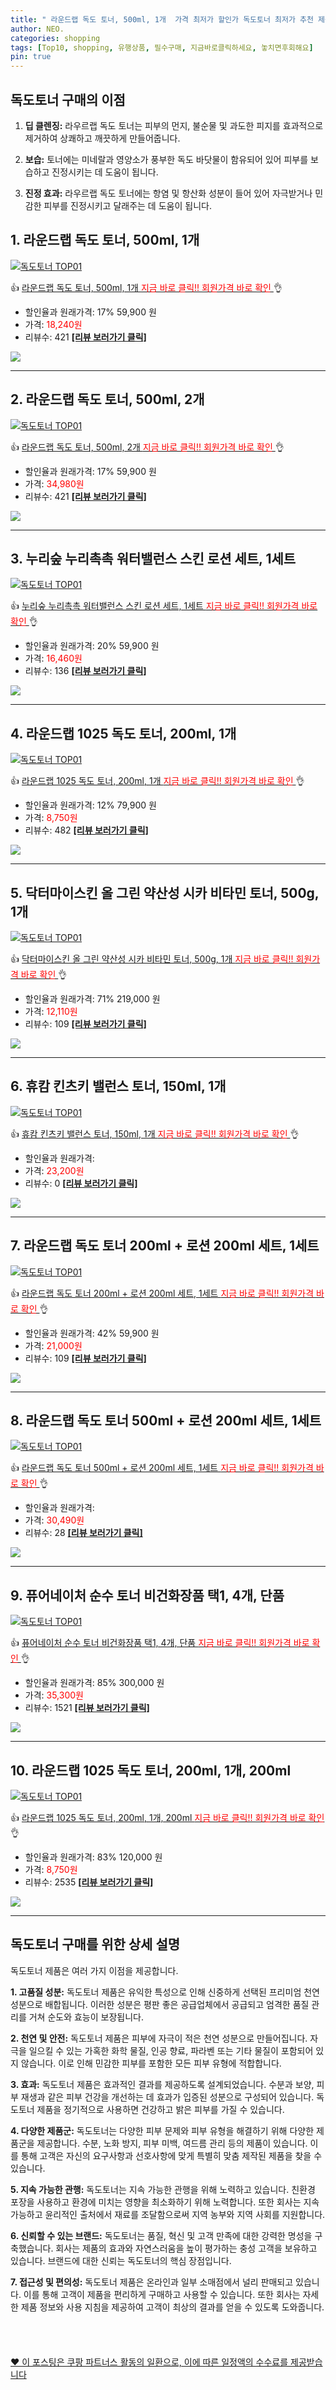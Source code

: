 ```yaml
---
title: " 라운드랩 독도 토너, 500ml, 1개  가격 최저가 할인가 독도토너 최저가 추천 제품 비교"
author: NEO.
categories: shopping
tags: [Top10, shopping, 유행상품, 필수구매, 지금바로클릭하세요, 놓치면후회해요]
pin: true
---
```

## 독도토너 구매의 이점
1. **딥 클렌징:** 라우르랩 독도 토너는 피부의 먼지, 불순물 및 과도한 피지를 효과적으로 제거하여 상쾌하고 깨끗하게 만들어줍니다.


2. **보습:** 토너에는 미네랄과 영양소가 풍부한 독도 바닷물이 함유되어 있어 피부를 보습하고 진정시키는 데 도움이 됩니다.


3. **진정 효과:** 라우르랩 독도 토너에는 항염 및 항산화 성분이 들어 있어 자극받거나 민감한 피부를 진정시키고 달래주는 데 도움이 됩니다.

   

## 1.  라운드랩 독도 토너, 500ml, 1개 

[![독도토너 TOP01](https://thumbnail6.coupangcdn.com/thumbnails/remote/490x490ex/image/retail/images/284607800777517-cefe34a3-7ba7-4416-9dc0-7783283bf5ba.jpg)](https://link.coupang.com/re/AFFSDP?lptag=AF3617701&subid=GithubCoopas&pageKey=1414809213&traceid=V0-153&itemId=2451494211&vendorItemId=70445138100)


👍 [ 라운드랩 독도 토너, 500ml, 1개  <font color=red> 지금 바로 클릭!! 회원가격 바로 확인 </font> ](https://link.coupang.com/re/AFFSDP?lptag=AF3617701&subid=GithubCoopas&pageKey=1414809213&traceid=V0-153&itemId=2451494211&vendorItemId=70445138100) 👌 


- 할인율과 원래가격: 17%  59,900   원
- 가격: <span style='color:red'>18,240원</span>
- 리뷰수: 421  [**[리뷰 보러가기 클릭]**](https://link.coupang.com/re/AFFSDP?lptag=AF3617701&subid=GithubCoopas&pageKey=1414809213&traceid=V0-153&itemId=2451494211&vendorItemId=70445138100)

[![](/discount_price.png)](https://link.coupang.com/re/AFFSDP?lptag=AF3617701&subid=GithubCoopas&pageKey=1414809213&traceid=V0-153&itemId=2451494211&vendorItemId=70445138100)

---


   

## 2.  라운드랩 독도 토너, 500ml, 2개 

[![독도토너 TOP01](https://thumbnail8.coupangcdn.com/thumbnails/remote/490x490ex/image/retail/images/d2bf24ec-d94d-4aec-ad26-5894ae4ca4929210993002707270213.png)](https://link.coupang.com/re/AFFSDP?lptag=AF3617701&subid=GithubCoopas&pageKey=1414809213&traceid=V0-153&itemId=19167549620&vendorItemId=86285862718)


👍 [ 라운드랩 독도 토너, 500ml, 2개  <font color=red> 지금 바로 클릭!! 회원가격 바로 확인 </font> ](https://link.coupang.com/re/AFFSDP?lptag=AF3617701&subid=GithubCoopas&pageKey=1414809213&traceid=V0-153&itemId=19167549620&vendorItemId=86285862718) 👌 


- 할인율과 원래가격: 17%  59,900   원
- 가격: <span style='color:red'>34,980원</span>
- 리뷰수: 421  [**[리뷰 보러가기 클릭]**](https://link.coupang.com/re/AFFSDP?lptag=AF3617701&subid=GithubCoopas&pageKey=1414809213&traceid=V0-153&itemId=19167549620&vendorItemId=86285862718)

[![](/discount_price.png)](https://link.coupang.com/re/AFFSDP?lptag=AF3617701&subid=GithubCoopas&pageKey=1414809213&traceid=V0-153&itemId=19167549620&vendorItemId=86285862718)

---


   

## 3.  누리숲 누리촉촉 워터밸런스 스킨 로션 세트, 1세트 

[![독도토너 TOP01](https://thumbnail10.coupangcdn.com/thumbnails/remote/490x490ex/image/retail/images/683173118731285-599cb8f5-0f0b-4228-8c7a-a43c0a01238c.jpg)](https://link.coupang.com/re/AFFSDP?lptag=AF3617701&subid=GithubCoopas&pageKey=242506017&traceid=V0-153&itemId=770160105&vendorItemId=4944638714)


👍 [ 누리숲 누리촉촉 워터밸런스 스킨 로션 세트, 1세트  <font color=red> 지금 바로 클릭!! 회원가격 바로 확인 </font> ](https://link.coupang.com/re/AFFSDP?lptag=AF3617701&subid=GithubCoopas&pageKey=242506017&traceid=V0-153&itemId=770160105&vendorItemId=4944638714) 👌 


- 할인율과 원래가격: 20%  59,900   원
- 가격: <span style='color:red'>16,460원</span>
- 리뷰수: 136  [**[리뷰 보러가기 클릭]**](https://link.coupang.com/re/AFFSDP?lptag=AF3617701&subid=GithubCoopas&pageKey=242506017&traceid=V0-153&itemId=770160105&vendorItemId=4944638714)

[![](/discount_price.png)](https://link.coupang.com/re/AFFSDP?lptag=AF3617701&subid=GithubCoopas&pageKey=242506017&traceid=V0-153&itemId=770160105&vendorItemId=4944638714)

---


   

## 4.  라운드랩 1025 독도 토너, 200ml, 1개 

[![독도토너 TOP01](https://thumbnail6.coupangcdn.com/thumbnails/remote/490x490ex/image/retail/images/2282567010300823-82e6a144-35b2-4602-b7a2-f5b8e8703863.jpg)](https://link.coupang.com/re/AFFSDP?lptag=AF3617701&subid=GithubCoopas&pageKey=1414809213&traceid=V0-153&itemId=2779751047&vendorItemId=5484609359)


👍 [ 라운드랩 1025 독도 토너, 200ml, 1개  <font color=red> 지금 바로 클릭!! 회원가격 바로 확인 </font> ](https://link.coupang.com/re/AFFSDP?lptag=AF3617701&subid=GithubCoopas&pageKey=1414809213&traceid=V0-153&itemId=2779751047&vendorItemId=5484609359) 👌 


- 할인율과 원래가격: 12%  79,900   원
- 가격: <span style='color:red'>8,750원</span>
- 리뷰수: 482  [**[리뷰 보러가기 클릭]**](https://link.coupang.com/re/AFFSDP?lptag=AF3617701&subid=GithubCoopas&pageKey=1414809213&traceid=V0-153&itemId=2779751047&vendorItemId=5484609359)

[![](/discount_price.png)](https://link.coupang.com/re/AFFSDP?lptag=AF3617701&subid=GithubCoopas&pageKey=1414809213&traceid=V0-153&itemId=2779751047&vendorItemId=5484609359)

---


   

## 5.  닥터마이스킨 올 그린 약산성 시카 비타민 토너, 500g, 1개 

[![독도토너 TOP01](https://thumbnail8.coupangcdn.com/thumbnails/remote/490x490ex/image/rs_quotation_api/nevvo2ac/5bc3f1247ad84cdea483e8fe441da3d2.jpg)](https://link.coupang.com/re/AFFSDP?lptag=AF3617701&subid=GithubCoopas&pageKey=4925751957&traceid=V0-153&itemId=6463528232&vendorItemId=76331995183)


👍 [ 닥터마이스킨 올 그린 약산성 시카 비타민 토너, 500g, 1개  <font color=red> 지금 바로 클릭!! 회원가격 바로 확인 </font> ](https://link.coupang.com/re/AFFSDP?lptag=AF3617701&subid=GithubCoopas&pageKey=4925751957&traceid=V0-153&itemId=6463528232&vendorItemId=76331995183) 👌 


- 할인율과 원래가격: 71%  219,000   원
- 가격: <span style='color:red'>12,110원</span>
- 리뷰수: 109  [**[리뷰 보러가기 클릭]**](https://link.coupang.com/re/AFFSDP?lptag=AF3617701&subid=GithubCoopas&pageKey=4925751957&traceid=V0-153&itemId=6463528232&vendorItemId=76331995183)

[![](/discount_price.png)](https://link.coupang.com/re/AFFSDP?lptag=AF3617701&subid=GithubCoopas&pageKey=4925751957&traceid=V0-153&itemId=6463528232&vendorItemId=76331995183)

---


   

## 6.  휴캄 킨츠키 밸런스 토너, 150ml, 1개 

[![독도토너 TOP01](https://thumbnail9.coupangcdn.com/thumbnails/remote/490x490ex/image/retail/images/2023/06/27/17/9/c6cbdb79-2c4f-429c-8ce6-89ec11d72be5.jpg)](https://link.coupang.com/re/AFFSDP?lptag=AF3617701&subid=GithubCoopas&pageKey=6762983301&traceid=V0-153&itemId=15855363957&vendorItemId=86400571124)


👍 [ 휴캄 킨츠키 밸런스 토너, 150ml, 1개  <font color=red> 지금 바로 클릭!! 회원가격 바로 확인 </font> ](https://link.coupang.com/re/AFFSDP?lptag=AF3617701&subid=GithubCoopas&pageKey=6762983301&traceid=V0-153&itemId=15855363957&vendorItemId=86400571124) 👌 


- 할인율과 원래가격: 
- 가격: <span style='color:red'>23,200원</span>
- 리뷰수: 0  [**[리뷰 보러가기 클릭]**](https://link.coupang.com/re/AFFSDP?lptag=AF3617701&subid=GithubCoopas&pageKey=6762983301&traceid=V0-153&itemId=15855363957&vendorItemId=86400571124)

[![](/discount_price.png)](https://link.coupang.com/re/AFFSDP?lptag=AF3617701&subid=GithubCoopas&pageKey=6762983301&traceid=V0-153&itemId=15855363957&vendorItemId=86400571124)

---


   

## 7.  라운드랩 독도 토너 200ml + 로션 200ml 세트, 1세트 

[![독도토너 TOP01](https://thumbnail10.coupangcdn.com/thumbnails/remote/490x490ex/image/retail/images/199228336360229-7040c57e-ad98-4897-b9ba-3f568c405f2d.jpg)](https://link.coupang.com/re/AFFSDP?lptag=AF3617701&subid=GithubCoopas&pageKey=6373126410&traceid=V0-153&itemId=13507841231&vendorItemId=80761919972)


👍 [ 라운드랩 독도 토너 200ml + 로션 200ml 세트, 1세트  <font color=red> 지금 바로 클릭!! 회원가격 바로 확인 </font> ](https://link.coupang.com/re/AFFSDP?lptag=AF3617701&subid=GithubCoopas&pageKey=6373126410&traceid=V0-153&itemId=13507841231&vendorItemId=80761919972) 👌 


- 할인율과 원래가격: 42%  59,900   원
- 가격: <span style='color:red'>21,000원</span>
- 리뷰수: 109  [**[리뷰 보러가기 클릭]**](https://link.coupang.com/re/AFFSDP?lptag=AF3617701&subid=GithubCoopas&pageKey=6373126410&traceid=V0-153&itemId=13507841231&vendorItemId=80761919972)

[![](/discount_price.png)](https://link.coupang.com/re/AFFSDP?lptag=AF3617701&subid=GithubCoopas&pageKey=6373126410&traceid=V0-153&itemId=13507841231&vendorItemId=80761919972)

---


   

## 8.  라운드랩 독도 토너 500ml + 로션 200ml 세트, 1세트 

[![독도토너 TOP01](https://thumbnail8.coupangcdn.com/thumbnails/remote/490x490ex/image/retail/images/811464582905937-2598ab39-bd46-4675-a39d-bcd2363996b8.jpg)](https://link.coupang.com/re/AFFSDP?lptag=AF3617701&subid=GithubCoopas&pageKey=5065206671&traceid=V0-153&itemId=6845865291&vendorItemId=74138477804)


👍 [ 라운드랩 독도 토너 500ml + 로션 200ml 세트, 1세트  <font color=red> 지금 바로 클릭!! 회원가격 바로 확인 </font> ](https://link.coupang.com/re/AFFSDP?lptag=AF3617701&subid=GithubCoopas&pageKey=5065206671&traceid=V0-153&itemId=6845865291&vendorItemId=74138477804) 👌 


- 할인율과 원래가격: 
- 가격: <span style='color:red'>30,490원</span>
- 리뷰수: 28  [**[리뷰 보러가기 클릭]**](https://link.coupang.com/re/AFFSDP?lptag=AF3617701&subid=GithubCoopas&pageKey=5065206671&traceid=V0-153&itemId=6845865291&vendorItemId=74138477804)

[![](/discount_price.png)](https://link.coupang.com/re/AFFSDP?lptag=AF3617701&subid=GithubCoopas&pageKey=5065206671&traceid=V0-153&itemId=6845865291&vendorItemId=74138477804)

---


   

## 9.  퓨어네이처 순수 토너 비건화장품 택1, 4개, 단품 

[![독도토너 TOP01](https://thumbnail7.coupangcdn.com/thumbnails/remote/490x490ex/image/vendor_inventory/f61f/b4c72c4fc33d62621383fc0787b471574829030dc2866af11e509b2a47a8.jpg)](https://link.coupang.com/re/AFFSDP?lptag=AF3617701&subid=GithubCoopas&pageKey=6889816135&traceid=V0-153&itemId=16537744475&vendorItemId=83791931163)


👍 [ 퓨어네이처 순수 토너 비건화장품 택1, 4개, 단품  <font color=red> 지금 바로 클릭!! 회원가격 바로 확인 </font> ](https://link.coupang.com/re/AFFSDP?lptag=AF3617701&subid=GithubCoopas&pageKey=6889816135&traceid=V0-153&itemId=16537744475&vendorItemId=83791931163) 👌 


- 할인율과 원래가격: 85%  300,000   원
- 가격: <span style='color:red'>35,300원</span>
- 리뷰수: 1521  [**[리뷰 보러가기 클릭]**](https://link.coupang.com/re/AFFSDP?lptag=AF3617701&subid=GithubCoopas&pageKey=6889816135&traceid=V0-153&itemId=16537744475&vendorItemId=83791931163)

[![](/discount_price.png)](https://link.coupang.com/re/AFFSDP?lptag=AF3617701&subid=GithubCoopas&pageKey=6889816135&traceid=V0-153&itemId=16537744475&vendorItemId=83791931163)

---


   

## 10.  라운드랩 1025 독도 토너, 200ml, 1개, 200ml 

[![독도토너 TOP01](https://thumbnail6.coupangcdn.com/thumbnails/remote/490x490ex/image/retail/images/2282567010300823-82e6a144-35b2-4602-b7a2-f5b8e8703863.jpg)](https://link.coupang.com/re/AFFSDP?lptag=AF3617701&subid=GithubCoopas&pageKey=7851862016&traceid=V0-153&itemId=21403498594&vendorItemId=88460089567)


👍 [ 라운드랩 1025 독도 토너, 200ml, 1개, 200ml  <font color=red> 지금 바로 클릭!! 회원가격 바로 확인 </font> ](https://link.coupang.com/re/AFFSDP?lptag=AF3617701&subid=GithubCoopas&pageKey=7851862016&traceid=V0-153&itemId=21403498594&vendorItemId=88460089567) 👌 


- 할인율과 원래가격: 83%  120,000   원
- 가격: <span style='color:red'>8,750원</span>
- 리뷰수: 2535  [**[리뷰 보러가기 클릭]**](https://link.coupang.com/re/AFFSDP?lptag=AF3617701&subid=GithubCoopas&pageKey=7851862016&traceid=V0-153&itemId=21403498594&vendorItemId=88460089567)

[![](/discount_price.png)](https://link.coupang.com/re/AFFSDP?lptag=AF3617701&subid=GithubCoopas&pageKey=7851862016&traceid=V0-153&itemId=21403498594&vendorItemId=88460089567)

---
## 독도토너 구매를 위한 상세 설명
독도토너 제품은 여러 가지 이점을 제공합니다.

**1. 고품질 성분:** 독도토너 제품은 유익한 특성으로 인해 신중하게 선택된 프리미엄 천연 성분으로 배합됩니다. 이러한 성분은 평판 좋은 공급업체에서 공급되고 엄격한 품질 관리를 거쳐 순도와 효능이 보장됩니다.

**2. 천연 및 안전:** 독도토너 제품은 피부에 자극이 적은 천연 성분으로 만들어집니다. 자극을 일으킬 수 있는 가혹한 화학 물질, 인공 향료, 파라벤 또는 기타 물질이 포함되어 있지 않습니다. 이로 인해 민감한 피부를 포함한 모든 피부 유형에 적합합니다.

**3. 효과:** 독도토너 제품은 효과적인 결과를 제공하도록 설계되었습니다. 수분과 보양, 피부 재생과 같은 피부 건강을 개선하는 데 효과가 입증된 성분으로 구성되어 있습니다. 독도토너 제품을 정기적으로 사용하면 건강하고 밝은 피부를 가질 수 있습니다.

**4. 다양한 제품군:** 독도토너는 다양한 피부 문제와 피부 유형을 해결하기 위해 다양한 제품군을 제공합니다. 수분, 노화 방지, 피부 미백, 여드름 관리 등의 제품이 있습니다. 이를 통해 고객은 자신의 요구사항과 선호사항에 맞게 특별히 맞춤 제작된 제품을 찾을 수 있습니다.

**5. 지속 가능한 관행:** 독도토너는 지속 가능한 관행을 위해 노력하고 있습니다. 친환경 포장을 사용하고 환경에 미치는 영향을 최소화하기 위해 노력합니다. 또한 회사는 지속 가능하고 윤리적인 출처에서 재료를 조달함으로써 지역 농부와 지역 사회를 지원합니다.

**6. 신뢰할 수 있는 브랜드:** 독도토너는 품질, 혁신 및 고객 만족에 대한 강력한 명성을 구축했습니다. 회사는 제품의 효과와 자연스러움을 높이 평가하는 충성 고객을 보유하고 있습니다. 브랜드에 대한 신뢰는 독도토너의 핵심 장점입니다.

**7. 접근성 및 편의성:** 독도토너 제품은 온라인과 일부 소매점에서 널리 판매되고 있습니다. 이를 통해 고객이 제품을 편리하게 구매하고 사용할 수 있습니다. 또한 회사는 자세한 제품 정보와 사용 지침을 제공하여 고객이 최상의 결과를 얻을 수 있도록 도와줍니다.<br><br><br><br><br> [ ❤  이 포스팅은 쿠팡 파트너스 활동의 일환으로, 이에 따른 일정액의 수수료를 제공받습니다](https://link.coupang.com/a/bcEFyh)